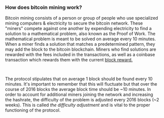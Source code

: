 ### How does bitcoin mining work?  

Bitcoin mining consists of a person or group of people who use specialized mining computers & electricity to secure 
the bitcoin network. These "miners" compete against one another by expending electricity to find a solution to a mathematical problem, also
known as the Proof of Work. The mathematical problem is meant to be solved on average every 10 minutes. When a miner finds a solution that matches
a predetermined pattern, they may add the block to the bitcoin blockchain. Miners who find solutions are rewarded with the fees included in the
transactions, as well as a coinbase transaction which rewards them with the current <a class="underline text-blue-400 hover:text-[#3c6594]" href="https://en.bitcoin.it/wiki/Controlled_supply" target="_blank" 
rel="noopener noferrer">block reward.</a>

&nbsp;

The protocol stipulates that on average 1 block should be found every 10 minutes. It's important to remember
that this will fluctuate but that over the course of 2016 blocks the average block time should be ~10 minutes. In order to 
account for additional miners joining the network and increasing the hashrate, the difficulty of the problem is adjusted
every 2016 blocks (~2 weeks). This is called *the difficulty adjustment* and is vital to the proper functioning of the protocol.  


